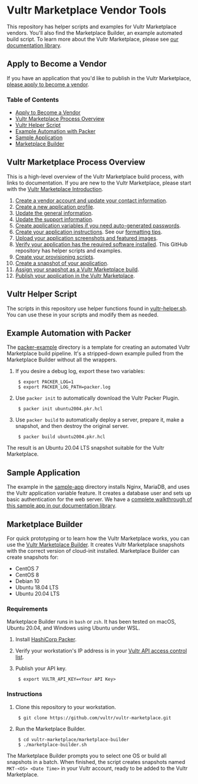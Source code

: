 # Vultr Marketplace Vendor Tools

This repository has helper scripts and examples for Vultr Marketplace vendors. You'll also find the Marketplace Builder, an example automated build script. To learn more about the Vultr Marketplace, please see [our documentation library](https://www.vultr.com/docs/vultr-marketplace).

## Apply to Become a Vendor

If you have an application that you'd like to publish in the Vultr Marketplace, [please apply to become a vendor](https://www.vultr.com/marketplace/become-a-verified-vendor/).

### Table of Contents

* [Apply to Become a Vendor](#apply-to-become-a-vendor)
* [Vultr Marketplace Process Overview](#vultr-marketplace-process-overview)
* [Vultr Helper Script](#vultr-helper-script)
* [Example Automation with Packer](#example-automation-with-packer)
* [Sample Application](#sample-application)
* [Marketplace Builder](#marketplace-builder)

## Vultr Marketplace Process Overview

This is a high-level overview of the Vultr Marketplace build process, with links to documentation. If you are new to the Vultr Marketplace, please start with the [Vultr Marketplace Introduction](https://www.vultr.com/docs/vultr-marketplace).

1. [Create a vendor account and update your contact information](https://www.vultr.com/docs/marketplace-vendor-settings).
1. [Create a new application profile](https://www.vultr.com/docs/marketplace-applications).
1. [Update the general information](https://www.vultr.com/docs/vultr-marketplace-general-information).
1. [Update the support information](https://www.vultr.com/docs/vultr-marketplace-support-information).
1. [Create application variables if you need auto-generated passwords](https://www.vultr.com/docs/vultr-marketplace-application-variables).
1. [Create your application instructions](https://www.vultr.com/docs/vultr-marketplace-application-instructions). See our [formatting tips](https://www.vultr.com/docs/vultr-marketplace-tips-for-readme-and-app-instructions).
1. [Upload your application screenshots and featured images](https://www.vultr.com/docs/vultr-marketplace-gallery).
1. [Verify your application has the required software installed](https://www.vultr.com/docs/vultr-marketplace-requirements). This GitHub repository has helper scripts and examples.
1. [Create your provisioning scripts](https://www.vultr.com/docs/vultr-marketplace-variables-and-provisioning-scripts).
1. [Create a snapshot of your application](https://www.vultr.com/docs/vultr-marketplace-snapshots).
1. [Assign your snapshot as a Vultr Marketplace build](https://www.vultr.com/docs/vultr-marketplace-builds).
1. [Publish your application in the Vultr Marketplace](https://www.vultr.com/docs/vultr-marketplace-publication-settings).

## Vultr Helper Script

The scripts in this repository use helper functions found in [vultr-helper.sh](/helper-scripts/vultr-helper.sh). You can use these in your scripts and modify them as needed.

## Example Automation with Packer

The [packer-example](/packer-example) directory is a template for creating an automated Vultr Marketplace build pipeline. It's a stripped-down example pulled from the Marketplace Builder without all the wrappers.

1. If you desire a debug log, export these two variables:

        $ export PACKER_LOG=1
        $ export PACKER_LOG_PATH=packer.log

1. Use `packer init` to automatically download the Vultr Packer Plugin.

        $ packer init ubuntu2004.pkr.hcl

1. Use `packer build` to automatically deploy a server, prepare it, make a snapshot, and then destroy the original server.

        $ packer build ubuntu2004.pkr.hcl

The result is an Ubuntu 20.04 LTS snapshot suitable for the Vultr Marketplace.

## Sample Application

The example in the [sample-app](/sample-app) directory installs Nginx, MariaDB, and uses the Vultr application variable feature. It creates a database user and sets up basic authentication for the web server. We have a [complete walkthrough of this sample app in our documentation library](https://www.vultr.com/docs/how-to-build-an-example-vultr-marketplace-application).

## Marketplace Builder

For quick prototyping or to learn how the Vultr Marketplace works, you can use the [Vultr Marketplace Builder](/marketplace-builder). It creates Vultr Marketplace snapshots with the correct version of cloud-init installed. Marketplace Builder can create snapshots for:

* CentOS 7
* CentOS 8
* Debian 10
* Ubuntu 18.04 LTS
* Ubuntu 20.04 LTS

### Requirements

Marketplace Builder runs in `bash` or `zsh`. It has been tested on macOS, Ubuntu 20.04, and Windows using Ubuntu under WSL.

1. Install [HashiCorp Packer](https://learn.hashicorp.com/tutorials/packer/get-started-install-cli).
1. Verify your workstation's IP address is in your [Vultr API access control list](https://my.vultr.com/settings/#settingsapi).
1. Publish your API key.

        $ export VULTR_API_KEY=<Your API Key>

### Instructions

1. Clone this repository to your workstation.

        $ git clone https://github.com/vultr/vultr-marketplace.git

1. Run the Marketplace Builder.

        $ cd vultr-marketplace/marketplace-builder
        $ ./marketplace-builder.sh

The Marketplace Builder prompts you to select one OS or build all snapshots in a batch. When finished, the script creates snapshots named `MKT-<OS> <Date Time>` in your Vultr account, ready to be added to the Vultr Marketplace.

